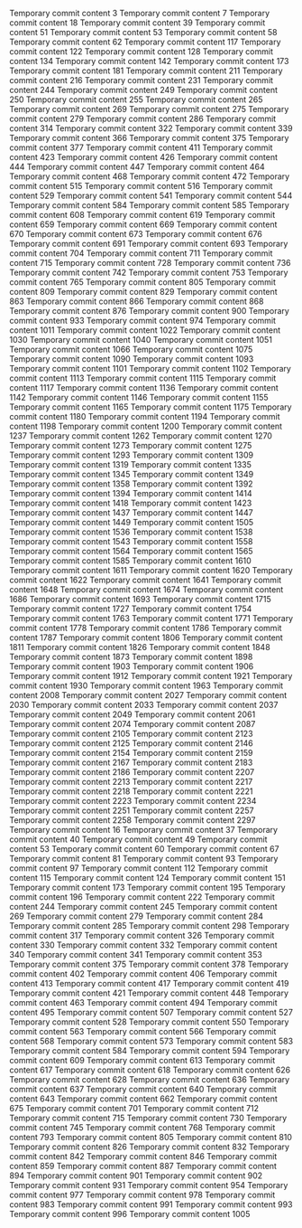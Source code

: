 Temporary commit content 3
Temporary commit content 7
Temporary commit content 18
Temporary commit content 39
Temporary commit content 51
Temporary commit content 53
Temporary commit content 58
Temporary commit content 62
Temporary commit content 117
Temporary commit content 122
Temporary commit content 128
Temporary commit content 134
Temporary commit content 142
Temporary commit content 173
Temporary commit content 181
Temporary commit content 211
Temporary commit content 216
Temporary commit content 231
Temporary commit content 244
Temporary commit content 249
Temporary commit content 250
Temporary commit content 255
Temporary commit content 265
Temporary commit content 269
Temporary commit content 275
Temporary commit content 279
Temporary commit content 286
Temporary commit content 314
Temporary commit content 322
Temporary commit content 339
Temporary commit content 366
Temporary commit content 375
Temporary commit content 377
Temporary commit content 411
Temporary commit content 423
Temporary commit content 426
Temporary commit content 444
Temporary commit content 447
Temporary commit content 464
Temporary commit content 468
Temporary commit content 472
Temporary commit content 515
Temporary commit content 516
Temporary commit content 529
Temporary commit content 541
Temporary commit content 544
Temporary commit content 584
Temporary commit content 585
Temporary commit content 608
Temporary commit content 619
Temporary commit content 659
Temporary commit content 669
Temporary commit content 670
Temporary commit content 673
Temporary commit content 676
Temporary commit content 691
Temporary commit content 693
Temporary commit content 704
Temporary commit content 711
Temporary commit content 715
Temporary commit content 728
Temporary commit content 736
Temporary commit content 742
Temporary commit content 753
Temporary commit content 765
Temporary commit content 805
Temporary commit content 809
Temporary commit content 829
Temporary commit content 863
Temporary commit content 866
Temporary commit content 868
Temporary commit content 876
Temporary commit content 900
Temporary commit content 933
Temporary commit content 974
Temporary commit content 1011
Temporary commit content 1022
Temporary commit content 1030
Temporary commit content 1040
Temporary commit content 1051
Temporary commit content 1066
Temporary commit content 1075
Temporary commit content 1090
Temporary commit content 1093
Temporary commit content 1101
Temporary commit content 1102
Temporary commit content 1113
Temporary commit content 1115
Temporary commit content 1117
Temporary commit content 1136
Temporary commit content 1142
Temporary commit content 1146
Temporary commit content 1155
Temporary commit content 1165
Temporary commit content 1175
Temporary commit content 1180
Temporary commit content 1194
Temporary commit content 1198
Temporary commit content 1200
Temporary commit content 1237
Temporary commit content 1262
Temporary commit content 1270
Temporary commit content 1273
Temporary commit content 1275
Temporary commit content 1293
Temporary commit content 1309
Temporary commit content 1319
Temporary commit content 1335
Temporary commit content 1345
Temporary commit content 1349
Temporary commit content 1358
Temporary commit content 1392
Temporary commit content 1394
Temporary commit content 1414
Temporary commit content 1418
Temporary commit content 1423
Temporary commit content 1437
Temporary commit content 1447
Temporary commit content 1449
Temporary commit content 1505
Temporary commit content 1536
Temporary commit content 1538
Temporary commit content 1543
Temporary commit content 1558
Temporary commit content 1564
Temporary commit content 1565
Temporary commit content 1585
Temporary commit content 1610
Temporary commit content 1611
Temporary commit content 1620
Temporary commit content 1622
Temporary commit content 1641
Temporary commit content 1648
Temporary commit content 1674
Temporary commit content 1686
Temporary commit content 1693
Temporary commit content 1715
Temporary commit content 1727
Temporary commit content 1754
Temporary commit content 1763
Temporary commit content 1771
Temporary commit content 1778
Temporary commit content 1786
Temporary commit content 1787
Temporary commit content 1806
Temporary commit content 1811
Temporary commit content 1826
Temporary commit content 1848
Temporary commit content 1873
Temporary commit content 1898
Temporary commit content 1903
Temporary commit content 1906
Temporary commit content 1912
Temporary commit content 1921
Temporary commit content 1930
Temporary commit content 1963
Temporary commit content 2008
Temporary commit content 2027
Temporary commit content 2030
Temporary commit content 2033
Temporary commit content 2037
Temporary commit content 2049
Temporary commit content 2061
Temporary commit content 2074
Temporary commit content 2087
Temporary commit content 2105
Temporary commit content 2123
Temporary commit content 2125
Temporary commit content 2146
Temporary commit content 2154
Temporary commit content 2159
Temporary commit content 2167
Temporary commit content 2183
Temporary commit content 2186
Temporary commit content 2207
Temporary commit content 2213
Temporary commit content 2217
Temporary commit content 2218
Temporary commit content 2221
Temporary commit content 2223
Temporary commit content 2234
Temporary commit content 2251
Temporary commit content 2257
Temporary commit content 2258
Temporary commit content 2297
Temporary commit content 16
Temporary commit content 37
Temporary commit content 40
Temporary commit content 49
Temporary commit content 53
Temporary commit content 60
Temporary commit content 67
Temporary commit content 81
Temporary commit content 93
Temporary commit content 97
Temporary commit content 112
Temporary commit content 115
Temporary commit content 124
Temporary commit content 151
Temporary commit content 173
Temporary commit content 195
Temporary commit content 196
Temporary commit content 222
Temporary commit content 244
Temporary commit content 245
Temporary commit content 269
Temporary commit content 279
Temporary commit content 284
Temporary commit content 285
Temporary commit content 298
Temporary commit content 317
Temporary commit content 326
Temporary commit content 330
Temporary commit content 332
Temporary commit content 340
Temporary commit content 341
Temporary commit content 353
Temporary commit content 375
Temporary commit content 378
Temporary commit content 402
Temporary commit content 406
Temporary commit content 413
Temporary commit content 417
Temporary commit content 419
Temporary commit content 421
Temporary commit content 448
Temporary commit content 463
Temporary commit content 494
Temporary commit content 495
Temporary commit content 507
Temporary commit content 527
Temporary commit content 528
Temporary commit content 550
Temporary commit content 563
Temporary commit content 566
Temporary commit content 568
Temporary commit content 573
Temporary commit content 583
Temporary commit content 584
Temporary commit content 594
Temporary commit content 609
Temporary commit content 613
Temporary commit content 617
Temporary commit content 618
Temporary commit content 626
Temporary commit content 628
Temporary commit content 636
Temporary commit content 637
Temporary commit content 640
Temporary commit content 643
Temporary commit content 662
Temporary commit content 675
Temporary commit content 701
Temporary commit content 712
Temporary commit content 715
Temporary commit content 730
Temporary commit content 745
Temporary commit content 768
Temporary commit content 793
Temporary commit content 805
Temporary commit content 810
Temporary commit content 826
Temporary commit content 832
Temporary commit content 842
Temporary commit content 846
Temporary commit content 859
Temporary commit content 887
Temporary commit content 894
Temporary commit content 901
Temporary commit content 902
Temporary commit content 931
Temporary commit content 954
Temporary commit content 977
Temporary commit content 978
Temporary commit content 983
Temporary commit content 991
Temporary commit content 993
Temporary commit content 996
Temporary commit content 1005
